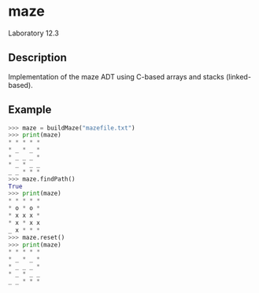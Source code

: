 # maze
Laboratory 12.3

## Description
Implementation of the maze ADT using C-based arrays and stacks (linked-based).

## Example
```python
>>> maze = buildMaze("mazefile.txt")
>>> print(maze)
* * * * * 
* _ * _ * 
* _ _ _ * 
* _ * _ _ 
_ _ * * * 
>>> maze.findPath()
True
>>> print(maze)
* * * * * 
* o * o * 
* x x x * 
* x * x x 
_ x * * * 
>>> maze.reset()
>>> print(maze)
* * * * * 
* _ * _ * 
* _ _ _ * 
* _ * _ _ 
_ _ * * * 
```
